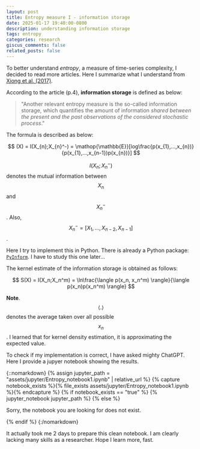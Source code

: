```yaml
---
layout: post
title: Entropy measure I - information storage
date: 2025-01-17 19:40:00-0800
description: understanding information storage
tags: entropy
categories: research
giscus_comments: false
related_posts: false
---
```


To better understand _entropy_, a measure of time-series complexity, I decided to read more articles. Here I summarize what I understand from [Xiong et al. (2017)](https://doi.org/10.1103/PhysRevE.95.062114).

According to the article (p.4), **information storage** is defined as below:

> "Another relevant entropy measure is the so-called information storage, which quantifies the amount of information _shared between the present and the past observations of the considered stochastic process_."

The formula is described as below:

$$
(X) = I(X_{n};X_{n}^-) = \mathop{\mathbb{E}}[log\frac{p(x_{1},...,x_{n})}{p(x_{1},...,x_{n-1})p(x_{n})}]
$$

$$I(X_{n};X_{n}^-)$$ denotes the mutual information between $$X_n$$ and $$X_{n}^-$$. Also, $$X_{n}^- = [X_{1},...,X_{n-2},X_{n-1}]$$.

Here I try to implement this in Python. There is already a Python package: [`PyInform`](https://elife-asu.github.io/PyInform/timeseries.html). I have to study this one later...

The kernel estimate of the information storage is obtained as follows:

$$
S(X) = I(X_n;X_n^m) = \ln\frac{\langle p(x_n, x_n^m) \rangle}{\langle p(x_n)p(x_n^m) \rangle}
$$

**Note**. $$\langle .\rangle$$ denotes the average taken over all possible $$x_{n}$$. I learned that for kernel density estimation, it is approximating the expected value.

To check if my implementation is correct, I have asked mighty ChatGPT. Here I provide a jupyer notebook showing the results.

{::nomarkdown}
{% assign jupyter_path = "assets/jupyter/Entropy_notebook1.ipynb" | relative_url %}
{% capture notebook_exists %}{% file_exists assets/jupyter/Entropy_notebook1.ipynb %}{% endcapture %}
{% if notebook_exists == "true" %}
{% jupyter_notebook jupyter_path %}
{% else %}

<p>Sorry, the notebook you are looking for does not exist.</p>
{% endif %}
{:/nomarkdown}

It actually took me 2 days to prepare this clean notebook. I am clearly lacking many skills as a researcher. Hope I learn more, fast.
